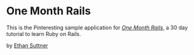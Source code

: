  # One Month Rails

 This is the Pinteresting sample application for
 [*One Month Rails*](http://onemonthrails.com), a 30 day tutorial to learn Ruby on Rails.

 by [Ethan Suttner](http://ethansuttner.com)